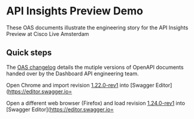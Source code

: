 # API Insights Preview Demo 

These OAS documents illustrate the engineering story for the API Insights Preview at Cisco Live Amsterdam

## Quick steps

The [OAS changelog](./CHANGELOG.md) details the mutiple versions of OpenAPI documents handed over by the Dashboard API engineering team.

Open Chrome and import revision [1.22.0-rev1](oas/1.22.0-rev1.yaml) into [Swagger Editor](https://editor.swagger.io=

Open a different web browser (Firefox) and load revision [1.24.0-rev1](oas/1.24.0-rev1.yaml) into [Swagger Editor](https://editor.swagger.io=








